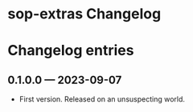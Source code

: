 # sop-extras Changelog

# Changelog entries

<a id='changelog-0.1.0.0'></a>
## 0.1.0.0 — 2023-09-07

* First version. Released on an unsuspecting world.
